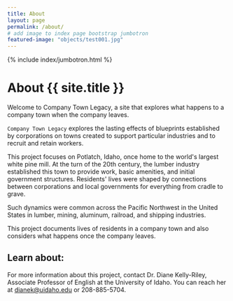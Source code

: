 ```yaml
---
title: About
layout: page
permalink: /about/
# add image to index page bootstrap jumbotron
featured-image: "objects/test001.jpg"
---
```


{% include index/jumbotron.html %}

# About {{ site.title }}

Welcome to Company Town Legacy, a site that explores what happens to a company town when the company leaves.   

`Company Town Legacy` explores the lasting effects of blueprints established by corporations on towns created to support particular industries and to recruit and retain workers. 

This project focuses on Potlatch, Idaho, once home to the world's largest white pine mill. At the turn of the 20th century, the lumber industry established this town to provide work, basic amenities, and initial government structures. Residents' lives were shaped by connections between corporations and local governments for everything from cradle to grave. 

Such dynamics were common across the Pacific Northwest in the United States in lumber, mining, aluminum, railroad, and shipping industries.

This project documents lives of residents in a company town and also considers what happens once the company leaves.

## Learn about:

For more information about this project, contact Dr. Diane Kelly-Riley, Associate Professor of English at the University of Idaho.  You can reach her at dianek@uidaho.edu or 208-885-5704.


